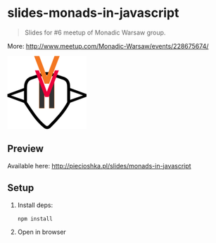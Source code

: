 # slides-monads-in-javascript

> Slides for #6 meetup of Monadic Warsaw group.

More: http://www.meetup.com/Monadic-Warsaw/events/228675674/

![](pictures/logo.jpeg)

## Preview

Available here: http://piecioshka.pl/slides/monads-in-javascript

## Setup

1. Install deps:
    
    ```
    npm install
    ```

2. Open in browser
